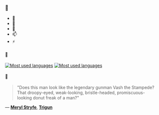 ### 👋

- 🔭
- 🌱
- 💬
- 📫
- ⚡

#### 🧏

[![Most used languages](https://github-readme-stats-aynah.vercel.app/api/top-langs/?username=aynh&theme=solarized-dark&langs_count=6&layout=compact&hide_title=true)](https://github.com/anuraghazra/github-readme-stats#gh-dark-mode-only)
[![Most used languages](https://github-readme-stats-aynah.vercel.app/api/top-langs/?username=aynh&theme=solarized-light&langs_count=6&layout=compact&hide_title=true)](https://github.com/anuraghazra/github-readme-stats#gh-light-mode-only)

#### 💬

> "Does this man look like the legendary gunman Vash the Stampede? That droopy-eyed, weak-looking, bristle-headed, promiscuous-looking donut freak of a man?"

&mdash; [**Meryl Stryfe**](https://myanimelist.net/character.php?q=Meryl%20Stryfe&cat=character), [**Trigun**](https://myanimelist.net/search/all?q=Trigun&cat=all)
